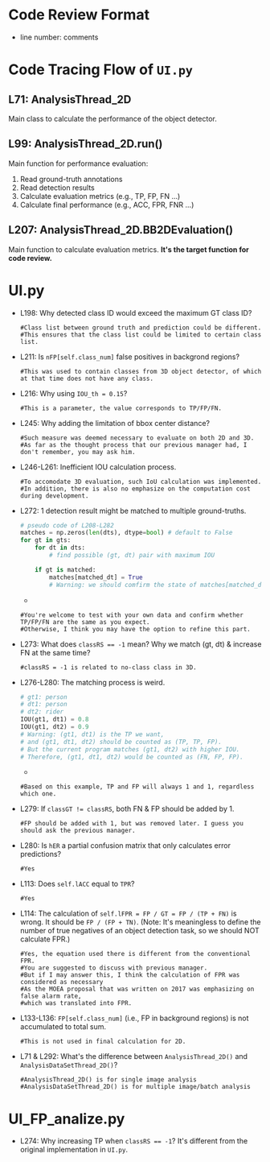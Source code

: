 # Code Review Format
- line number: comments


# Code Tracing Flow of `UI.py`
## L71: AnalysisThread_2D
Main class to calculate the performance of the object detector.

## L99: AnalysisThread_2D.run()
Main function for performance evaluation:
1. Read ground-truth annotations
2. Read detection results
3. Calculate evaluation metrics (e.g., TP, FP, FN ...)
4. Calculate final performance (e.g., ACC, FPR, FNR ...)

## L207: AnalysisThread_2D.BB2DEvaluation()
Main function to calculate evaluation metrics.
**It's the target function for code review.**


# UI.py
- L198: Why detected class ID would exceed the maximum GT class ID?
	```text
	#Class list between ground truth and prediction could be different.
	#This ensures that the class list could be limited to certain class list.
	```
- L211: Is `nFP[self.class_num]` false positives in backgrond regions?
	```text
	#This was used to contain classes from 3D object detector, of which at that time does not have any class.
	```
- L216: Why using `IOU_th = 0.15`?
	```text
	#This is a parameter, the value corresponds to TP/FP/FN.
	```
- L245: Why adding the limitation of bbox center distance?
	```text
	#Such measure was deemed necessary to evaluate on both 2D and 3D.
	#As far as the thought process that our previous manager had, I don't remember, you may ask him.
	```
- L246-L261: Inefficient IOU calculation process.
	```text
	#To accomodate 3D evaluation, such IoU calculation was implemented.
	#In addition, there is also no emphasize on the computation cost during development.
	```
- L272: 1 detection result might be matched to multiple ground-truths.
	```python
	# pseudo code of L208-L282
	matches = np.zeros(len(dts), dtype=bool) # default to False
	for gt in gts:
		for dt in dts:
			# find possible (gt, dt) pair with maximum IOU

		if gt is matched:
			matches[matched_dt] = True
			# Warning: we should comfirm the state of matches[matched_dt] before pairing (gt, matched_dt)
	```
	-
	```text
	#You're welcome to test with your own data and confirm whether TP/FP/FN are the same as you expect.
	#Otherwise, I think you may have the option to refine this part.
	```
- L273: What does `classRS == -1` mean? Why we match (gt, dt) & increase FN at the same time?
	```text
	#classRS = -1 is related to no-class class in 3D.
	```
- L276-L280: The matching process is weird.
	```python
	# gt1: person
	# dt1: person
	# dt2: rider
	IOU(gt1, dt1) = 0.8
	IOU(gt1, dt2) = 0.9
	# Warning: (gt1, dt1) is the TP we want, 
	# and (gt1, dt1, dt2) should be counted as (TP, TP, FP).
	# But the current program matches (gt1, dt2) with higher IOU.
	# Therefore, (gt1, dt1, dt2) would be counted as (FN, FP, FP).
	```
	-
	```text
	#Based on this example, TP and FP will always 1 and 1, regardless which one.
	```
- L279: If `classGT != classRS`, both FN & FP should be added by 1.
	```text
	#FP should be added with 1, but was removed later. I guess you should ask the previous manager.
	```
- L280: Is `hER` a partial confusion matrix that only calculates error predictions?
	```text
	#Yes
	```
- L113: Does `self.lACC` equal to `TPR`?
	```text
	#Yes
	```
- L114: The calculation of `self.lFPR = FP / GT = FP / (TP + FN)` is wrong. It should be `FP / (FP + TN)`. (Note: It's meaningless to define the number of true negatives of an object detection task, so we should NOT calculate FPR.)
	```text
	#Yes, the equation used there is different from the conventional FPR. 
	#You are suggested to discuss with previous manager.
	#But if I may answer this, I think the calculation of FPR was considered as necessary 
	#As the MOEA proposal that was written on 2017 was emphasizing on false alarm rate, 
	#which was translated into FPR.
	```
- L133-L136: `FP[self.class_num]` (i.e., FP in background regions) is not accumulated to total sum.
	```text
	#This is not used in final calculation for 2D.
	```
- L71 & L292: What's the difference between `AnalysisThread_2D()` and `AnalysisDataSetThread_2D()`?
	```text
	#AnalysisThread_2D() is for single image analysis
	#AnalysisDataSetThread_2D() is for multiple image/batch analysis
	```

# UI_FP_analize.py
- L274: Why increasing TP when `classRS == -1`? It's different from the original implementation in `UI.py`.

